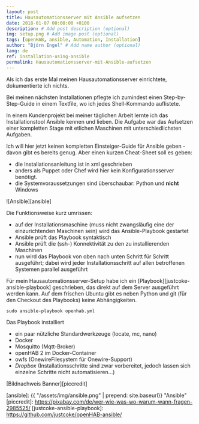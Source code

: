 ```yaml
---
layout: post
title: Hausautomationsserver mit Ansible aufsetzen
date: 2018-01-07 00:00:00 +0100
description: # Add post description (optional)
img: setup.png # Add image post (optional)
tags: [openHAB, ansible, Automation, Installation]
author: "Björn Engel" # Add name author (optional)
lang: de
ref: installation-using-ansible
permalink: Hausautomationsserver-mit-Ansible-aufsetzen
---
```

Als ich das erste Mal meinen Hausautomationsserver einrichtete, dokumentierte ich nichts.

Bei meinen nächsten Installationen pflegte ich zumindest einen Step-by-Step-Guide in einem Textfile, wo ich jedes Shell-Kommando auflistete. 

In einem Kundenprojekt bei meiner täglichen Arbeit lernte ich das Installationstool Ansible kennen und lieben. Die Aufgabe war das Aufsetzen einer kompletten Stage mit etlichen Maschinen mit unterschiedlichsten Aufgaben. 

Ich will hier jetzt keinen kompletten Einsteiger-Guide für Ansible geben - davon gibt es bereits genug. Aber einen kurzen Cheat-Sheet soll es geben:

* die Installationsanleitung ist in xml geschrieben
* anders als Puppet oder Chef wird hier kein Konfigurationsserver benötigt.
* die Systemvoraussetzungen sind überschaubar: Python und **nicht** Windows

![Ansible][ansible]

Die Funktionsweise kurz umrissen:

* auf der Installationsmaschine (muss nicht zwangsläufig eine der einzurichtenden Maschinen sein) wird das Ansible-Playbook gestartet
* Ansible prüft das Playbook syntaktisch
* Ansible prüft die (ssh-) Konnektivität zu den zu installierenden Maschinen
* nun wird das Playbook von oben nach unten Schritt für Schritt ausgeführt; dabei wird jeder Installationsschritt auf allen betroffenen Systemen parallel ausgeführt

Für mein Hausautomationsserver-Setup habe ich ein [Playbook][justcoke-ansible-playbook] geschrieben, das direkt auf dem Server ausgeführt werden kann. Auf dem frischen Ubuntu gibt es neben Python und git (für den Checkout des Playbooks) keine Abhängigkeiten.

~~~ shell
sudo ansible-playbook openhab.yml
~~~

Das Playbook installiert 

* ein paar nützliche Standardwerkzeuge (locate, mc, nano)
* Docker
* Mosquitto (Mqtt-Broker)
* openHAB 2 im Docker-Container
* owfs (OnewireFilesystem für Onewire-Support)
* *Dropbox* (Installationsschritte sind zwar vorbereitet, jedoch lassen sich einzelne Schritte nicht automatisieren...)

[Bildnachweis Banner][piccredit]

[ansible]: {{ "/assets/img/ansible.png" | prepend: site.baseurl}} "Ansible"
[piccredit]: https://pixabay.com/de/wer-wie-was-wo-warum-wann-fragen-2985525/ 
[justcoke-ansible-playbook]: https://github.com/justcoke/openHAB-ansible/